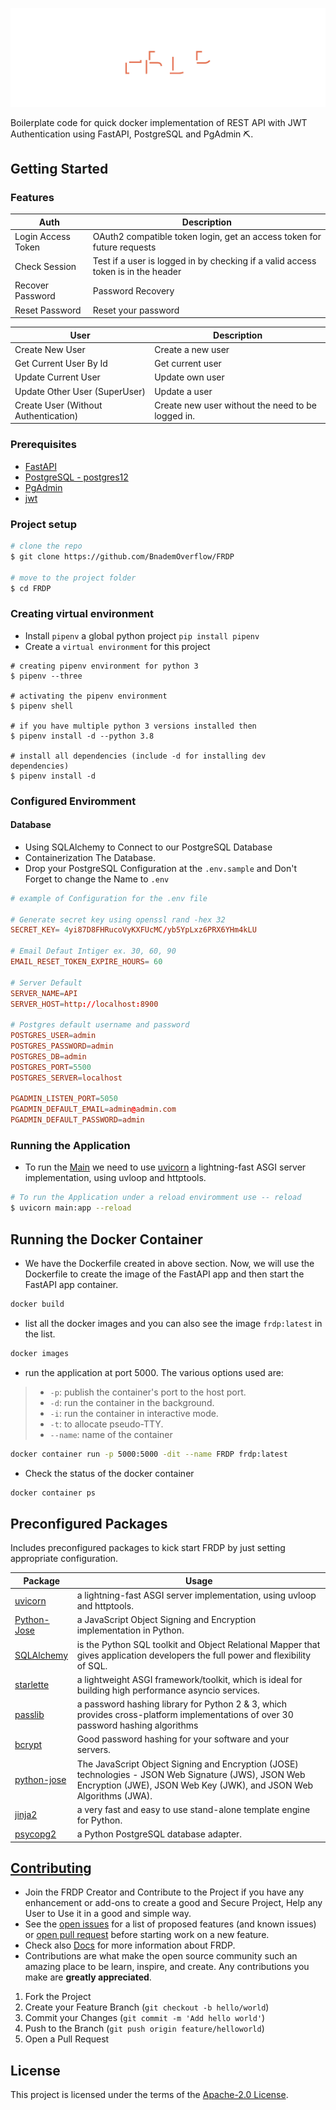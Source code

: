 ![Header](.github/Header.svg)

Boilerplate code for quick docker implementation of REST API with JWT Authentication using FastAPI, PostgreSQL and PgAdmin ⛏.

## Getting Started

### Features

| Auth              | Description                                                                     |
|-------------------|---------------------------------------------------------------------------------|
|Login Access Token | OAuth2 compatible token login, get an access token for future requests          |
|Check Session      | Test if a user is logged in by checking if a valid access token is in the header|
|Recover Password   | Password Recovery                                                               |
|Reset Password     | Reset your password                                                             |

| User                               | Description                                      |
|------------------------------------|--------------------------------------------------|
|Create New User                     | Create a new user                                |
|Get Current User By Id              | Get current user                                 |
|Update Current User                 | Update own user                                  |
|Update Other User (SuperUser)       | Update a user                                    |
|Create User (Without Authentication)| Create new user without the need to be logged in.|

### Prerequisites

* [FastAPI](https://fastapi.tiangolo.com)
* [PostgreSQL - postgres12](https://hub.docker.com/_/postgres)
* [PgAdmin](https://hub.docker.com/r/dpage/pgadmin4)
* [jwt](https://jwt.io)

### Project setup

```sh
# clone the repo
$ git clone https://github.com/BnademOverflow/FRDP

# move to the project folder
$ cd FRDP
```

### Creating virtual environment

* Install `pipenv` a global python project `pip install pipenv`
* Create a `virtual environment` for this project

```shell
# creating pipenv environment for python 3
$ pipenv --three

# activating the pipenv environment
$ pipenv shell

# if you have multiple python 3 versions installed then
$ pipenv install -d --python 3.8

# install all dependencies (include -d for installing dev dependencies)
$ pipenv install -d
```

### Configured Enviromment

#### Database

* Using SQLAlchemy to Connect to our PostgreSQL Database
* Containerization The Database.
* Drop your PostgreSQL Configuration at the `.env.sample` and Don't Forget to change the Name to `.env`

```conf
# example of Configuration for the .env file

# Generate secret key using openssl rand -hex 32
SECRET_KEY= 4yi87D8FHRucoVyKXFUcMC/yb5YpLxz6PRX6YHm4kLU

# Email Defaut Intiger ex. 30, 60, 90
EMAIL_RESET_TOKEN_EXPIRE_HOURS= 60

# Server Default
SERVER_NAME=API
SERVER_HOST=http://localhost:8900

# Postgres default username and password
POSTGRES_USER=admin
POSTGRES_PASSWORD=admin
POSTGRES_DB=admin
POSTGRES_PORT=5500
POSTGRES_SERVER=localhost

PGADMIN_LISTEN_PORT=5050
PGADMIN_DEFAULT_EMAIL=admin@admin.com
PGADMIN_DEFAULT_PASSWORD=admin
```

### Running the Application

* To run the [Main](main.py) we need to use [uvicorn](https://www.uvicorn.org/) a lightning-fast ASGI server implementation, using uvloop and httptools.

```sh
# To run the Application under a reload enviromment use -- reload
$ uvicorn main:app --reload
```

## Running the Docker Container

* We have the Dockerfile created in above section. Now, we will use the Dockerfile to create the image of the FastAPI app and then start the FastAPI app container.

```sh
docker build
```

* list all the docker images and you can also see the image `frdp:latest` in the list.

```sh
docker images
```

* run the application at port 5000. The various options used are:

> * `-p`: publish the container's port to the host port.
> * `-d`: run the container in the background.
> * `-i`: run the container in interactive mode.
> * `-t`: to allocate pseudo-TTY.
> * `--name`: name of the container

```sh
docker container run -p 5000:5000 -dit --name FRDP frdp:latest
```

* Check the status of the docker container

```sh
docker container ps
```

## Preconfigured Packages

Includes preconfigured packages to kick start FRDP by just setting appropriate configuration.

| Package                                                      | Usage                                                            |
| ------------------------------------------------------------ | ---------------------------------------------------------------- |
| [uvicorn](https://www.uvicorn.org/)        | a lightning-fast ASGI server implementation, using uvloop and httptools.           |
| [Python-Jose](https://github.com/mpdavis/python-jose) | a JavaScript Object Signing and Encryption implementation in Python.    |
| [SQLAlchemy](https://www.sqlalchemy.org/)  | is the Python SQL toolkit and Object Relational Mapper that gives application developers the full power and flexibility of SQL. |
| [starlette](https://www.starlette.io/)   | a lightweight ASGI framework/toolkit, which is ideal for building high performance asyncio services.    |
| [passlib](https://passlib.readthedocs.io/en/stable/)  | a password hashing library for Python 2 & 3, which provides cross-platform implementations of over 30 password hashing algorithms         |
| [bcrypt](https://github.com/pyca/bcrypt/)               | Good password hashing for your software and your servers.    |
| [python-jose](https://python-jose.readthedocs.io/en/latest/) | The JavaScript Object Signing and Encryption (JOSE) technologies - JSON Web Signature (JWS), JSON Web Encryption (JWE), JSON Web Key (JWK), and JSON Web Algorithms (JWA).   |
| [jinja2](https://jinja.palletsprojects.com/en/3.0.x/) | a very fast and easy to use stand-alone template engine for Python.  |
| [psycopg2](https://www.psycopg.org/) | a Python PostgreSQL database adapter.  |

## [Contributing](docs/CONTRIBUTING.md)

* Join the FRDP Creator and Contribute to the Project if you have any enhancement or add-ons to create a good and Secure Project, Help any User to Use it in a good and simple way.
* See the [open issues](https://github.com/BnademOverflow/FRDP/issues) for a list of proposed features (and known issues) or [open pull request](https://github.com/BnademOverflow/FRDP/pulls) before starting work on a new feature.
* Check also [Docs](docs/README.md) for more information about FRDP.
* Contributions are what make the open source community such an amazing place to be learn, inspire, and create. Any contributions you make are **greatly appreciated**.

1. Fork the Project
2. Create your Feature Branch (`git checkout -b hello/world`)
3. Commit your Changes (`git commit -m 'Add hello world'`)
4. Push to the Branch (`git push origin feature/helloworld`)
5. Open a Pull Request

## License

This project is licensed under the terms of the [Apache-2.0 License](LICENSE).
